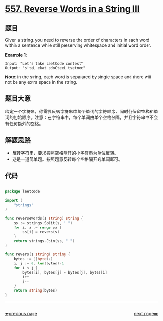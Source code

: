 # [557. Reverse Words in a String III](https://leetcode.com/problems/reverse-words-in-a-string-iii/)


## 题目

Given a string, you need to reverse the order of characters in each word within a sentence while still preserving whitespace and initial word order.

**Example 1**:

    Input: "Let's take LeetCode contest"
    Output: "s'teL ekat edoCteeL tsetnoc"

**Note**: In the string, each word is separated by single space and there will not be any extra space in the string.


## 题目大意

给定一个字符串，你需要反转字符串中每个单词的字符顺序，同时仍保留空格和单词的初始顺序。注意：在字符串中，每个单词由单个空格分隔，并且字符串中不会有任何额外的空格。


## 解题思路


- 反转字符串，要求按照空格隔开的小字符串为单位反转。
- 这是一道简单题。按照题意反转每个空格隔开的单词即可。


## 代码

```go

package leetcode

import (
	"strings"
)

func reverseWords(s string) string {
	ss := strings.Split(s, " ")
	for i, s := range ss {
		ss[i] = revers(s)
	}
	return strings.Join(ss, " ")
}

func revers(s string) string {
	bytes := []byte(s)
	i, j := 0, len(bytes)-1
	for i < j {
		bytes[i], bytes[j] = bytes[j], bytes[i]
		i++
		j--
	}
	return string(bytes)
}

```



----------------------------------------------
<div style="display: flex;justify-content: space-between;align-items: center;">
<p><a href="https://books.halfrost.com/leetcode/ChapterFour/0500~0599/0554.Brick-Wall/">⬅️previous page</a></p>
<p><a href="https://books.halfrost.com/leetcode/ChapterFour/0500~0599/0559.Maximum-Depth-of-N-ary-Tree/">next page➡️</a></p>
</div>
